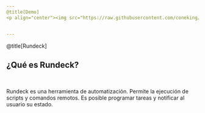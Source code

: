 ```yaml
---
@title[Demo]
<p align="center"><img src="https://raw.githubusercontent.com/coneking/rundeck/demo/images/rundeck.png" width="600" /></p>


---
```

@title[Rundeck]
## ¿Qué es Rundeck?

<br>

Rundeck es una herramienta de automatización.
Permite la ejecución de scripts y comandos remotos.
Es posible programar tareas y notificar al usuario su estado.

